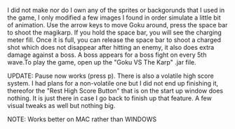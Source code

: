 I did not make nor do I own any of the sprites or backgorunds that I used in the game, I only modified a few images I found in order simulate a little bit of animation. Use the arrow keys to move Goku around, press the space bar to shoot the magikarp. If you hold the space bar, you will see the charging meter fill. Once it is full, you can release the space bar to shoot a charged shot which does not disappear after hitting an enemy, it also does extra damage against a boss. A boss appears for a boss fight on every 5th wave.To play the game, open up the "Goku VS The Karp" .jar file.  

UPDATE: Pause now works (press p). There is also a volatile high score system. I had plans for a non-volatile one but I did not end up finishing it, thereofor the "Rest High Score Button" that is on the start up window does nothing. It is just there in case I go back to finish up that feature. A few visual tweaks as well but nothing big.

NOTE: Works better on MAC rather than WINDOWS
